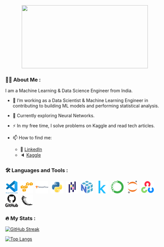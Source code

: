 <div align="center">
  <img src="https://media.giphy.com/media/bGgsc5mWoryfgKBx1u/giphy.gif" width="400" height="200"/>
</div>

### :man_technologist: About Me :
I am a Machine Learning & Data Science Engineer from India.
- :telescope: I’m working as a Data Scientist & Machine Learning Engineer in contributing to building ML models and performing statistical analysis.

- :seedling: Currently exploring Neural Networks.

- :zap: In my free time, I solve problems on Kaggle and read tech articles.

- :mailbox: How to find me: 
  - :office: [LinkedIn](https://www.linkedin.com/in/harshit-raizada/)
  - :speaker: [Kaggle](https://www.kaggle.com/harshitraizada)

### :hammer_and_wrench: Languages and Tools :
<div>
  <img src="https://github.com/devicons/devicon/blob/master/icons/vscode/vscode-original-wordmark.svg" title="VSCode" alt="VSCode" width="40" height="40"/>&nbsp;
  <img src="https://github.com/devicons/devicon/blob/master/icons/amazonwebservices/amazonwebservices-original.svg" title="AWS" alt="AWS" width="40" height="40"/>&nbsp;
  <img src="https://github.com/devicons/devicon/blob/master/icons/tensorflow/tensorflow-original-wordmark.svg" title="TensorFlow" alt="TensorFlow" width="40" height="40"/>&nbsp;
  <img src="https://github.com/devicons/devicon/blob/master/icons/python/python-original.svg" title="Python" alt="Python" width="40" height="40"/>&nbsp;
  <img src="https://github.com/devicons/devicon/blob/master/icons/pandas/pandas-original.svg" title="Pandas"  alt="Pandas" width="40" height="40"/>&nbsp;
  <img src="https://github.com/devicons/devicon/blob/master/icons/numpy/numpy-original.svg" title="Numpy"  alt="Numpy" width="40" height="40"/>&nbsp;
  <img src="https://github.com/devicons/devicon/blob/master/icons/kaggle/kaggle-original.svg" title="Kaggle"  alt="Kaggle" width="40" height="40"/>&nbsp;
  <img src="https://github.com/devicons/devicon/blob/master/icons/anaconda/anaconda-original.svg" title="Anaconda"  alt="Anaconda" width="40" height="40"/>&nbsp;
  <img src="https://github.com/devicons/devicon/blob/master/icons/jupyter/jupyter-original.svg" title="Jupyter"  alt="Jupyter" width="40" height="40"/>&nbsp;
  <img src="https://github.com/devicons/devicon/blob/master/icons/opencv/opencv-original.svg" title="OpenCV" **alt="OpenCV" width="40" height="40"/>&nbsp;
  <img src="https://github.com/devicons/devicon/blob/master/icons/github/github-original-wordmark.svg" title="GitHub"  alt="GitHub" width="40" height="40"/>&nbsp;
  <img src="https://github.com/devicons/devicon/blob/master/icons/flask/flask-original.svg" title="Flask"  alt="Flask" width="40" height="40"/>
</div>

### :fire: My Stats :
[![GitHub Streak](http://github-readme-streak-stats.herokuapp.com?user=harshit-raizada&theme=dark&background=000000)](https://git.io/streak-stats)

[![Top Langs](https://github-readme-stats.vercel.app/api/top-langs/?username=harshit-raizada&layout=compact&theme=vision-friendly-dark)](https://github.com/harshit-raizada/github-readme-stats)

